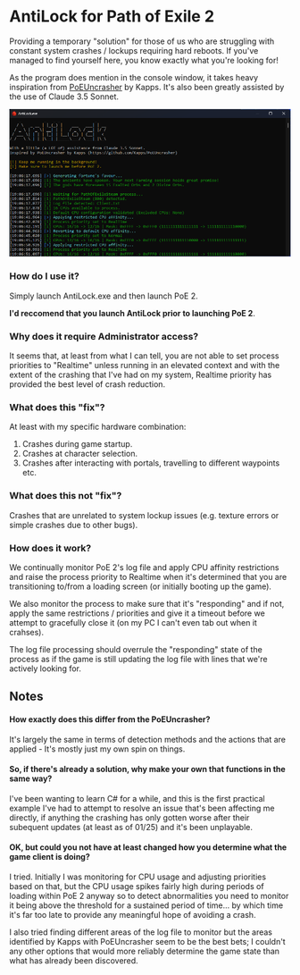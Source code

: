 
# AntiLock for Path of Exile 2

Providing a temporary "solution" for those of us who are struggling with constant system crashes / lockups requiring hard reboots. If you've managed to find yourself here, you know exactly what you're looking for!

As the program does mention in the console window, it takes heavy inspiration from [PoEUncrasher](https://github.com/Kapps/PoEUncrasher) by Kapps. It's also been greatly assisted by the use of Claude 3.5 Sonnet.

![Terminal window preview](/resources/AntiLock.png)

### How do I use it?
Simply launch AntiLock.exe and then launch PoE 2.

**I'd reccomend that you launch AntiLock prior to launching PoE 2**.

### Why does it require Administrator access?
It seems that, at least from what I can tell, you are not able to set process priorities to "Realtime" unless running in an elevated context and with the extent of the crashing that I've had on my system, Realtime priority has provided the best level of crash reduction.

### What does this "fix"?
At least with my specific hardware combination:
1. Crashes during game startup.
2. Crashes at character selection.
3. Crashes after interacting with portals, travelling to different waypoints etc.

### What does this not "fix"?
Crashes that are unrelated to system lockup issues (e.g. texture errors or simple crashes due to other bugs).

### How does it work?
We continually monitor PoE 2's log file and apply CPU affinity restrictions and raise the process priority to Realtime when it's determined that you are transitioning to/from a loading screen (or initially booting up the game).

We also monitor the process to make sure that it's "responding" and if not, apply the same restrictions / priorities and give it a timeout before we attempt to gracefully close it (on my PC I can't even tab out when it crahses). 

The log file processing should overrule the "responding" state of the process as if the game is still updating the log file with lines that we're actively looking for.

## Notes

#### How exactly does this differ from the PoEUncrasher?
It's largely the same in terms of detection methods and the actions that are applied - It's mostly just my own spin on things.

#### So, if there's already a solution, why make your own that functions in the same way?
I've been wanting to learn C# for a while, and this is the first practical example I've had to attempt to resolve an issue that's been affecting me directly, if anything the crashing has only gotten worse after their subequent updates (at least as of 01/25) and it's been unplayable.

#### OK, but could you not have at least changed how you determine what the game client is doing?
I tried. Initially I was monitoring for CPU usage and adjusting priorities based on that, but the CPU usage spikes fairly high during periods of loading within PoE 2 anyway so to detect abnormalities you need to monitor it being above the threshold for a sustained period of time... by which time it's far too late to provide any meaningful hope of avoiding a crash.

I also tried finding different areas of the log file to monitor but the areas identified by Kapps with PoEUncrasher seem to be the best bets; I couldn't any other options that would more reliably determine the game state than what has already been discovered.


